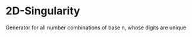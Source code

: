 2D-Singularity
==============

Generator for all number combinations of base n, whose digits are unique
